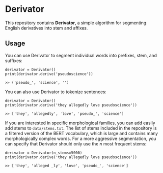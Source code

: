# Derivator

This repository contains **Derivator**, a simple algorithm for segmenting English derivatives into stem and affixes.

## Usage

You can use Derivator to segment individual words into prefixes, stem, and suffixes:

```
derivator = Derivator()
print(derivator.derive('pseudoscience'))

>> ('pseudo_', 'science', '')
``` 

You can also use Derivator to tokenize sentences:

```
derivator = Derivator()
print(derivator.derive('they allegedly love pseudoscience'))

>> ['they', 'allegedly', 'love', 'pseudo_', 'science']
``` 

If you are interested in specific morphological families, you can add easily add stems to `data/stems.txt`. 
The list of stems included in the repository is a filtered version of the BERT vocabulary,
which is large and contains many morphologically complex words.
For a more aggressive segmentation, you can specify that Derivator should only use the $n$ most frequent stems:
```
derivator = Derivator(n_stems=5000)
print(derivator.derive('they allegedly love pseudoscience'))

>> ['they', 'alleged _ly', 'love', 'pseudo_', 'science']
``` 